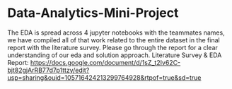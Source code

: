 # Data-Analytics-Mini-Project

The EDA is spread across 4 jupyter notebooks with the teammates names, we have compiled all of that work related to the entire dataset in the final report with the literature survey. Please go through the report for a clear understanding of our eda and solution approach.
Literature Survey & EDA Report: https://docs.google.com/document/d/1sZ_t2Iv62C-bjt82gjArRB77d7p1ttzy/edit?usp=sharing&ouid=105716424213299764928&rtpof=true&sd=true 
